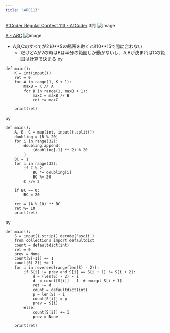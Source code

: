 ```yaml
---
title: "ARC113"
---
```


[AtCoder Regular Contest 113 - AtCoder](https://atcoder.jp/contests/arc113)
3問
![image](https://gyazo.com/75df50274246be175b1b7ecc706b3d64/thumb/1000)

[A - A*B*C](https://atcoder.jp/contests/arc113/tasks/arc113_a)
![image](https://gyazo.com/c221fd9d347a749f911fa22717c94510/thumb/1000)
- A,B,Cのすべてが2*10**5の範囲を動くと8*10**15で間に合わない
    - だけどAが2の時はBは半分の範囲しか動かないし、A,Bが決まればCの範囲は計算で決まる
py

```
def main():
    K = int(input())
    ret = 0
    for A in range(1, K + 1):
        maxB = K // A
        for B in range(1, maxB + 1):
            maxC = maxB // B
            ret += maxC

    print(ret)
```


py

```
def main():
    A, B, C = map(int, input().split())
    doubling = [B % 20]
    for i in range(32):
        doubling.append(
            (doubling[-1] ** 2) % 20
        )
    BC = 1
    for i in range(32):
        if C % 2:
            BC *= doubling[i]
            BC %= 20
        C //= 2

    if BC == 0:
        BC = 20

    ret = (A % 10) ** BC
    ret %= 10
    print(ret)
```


py

```
def main():
    S = input().strip().decode('ascii')
    from collections import defaultdict
    count = defaultdict(int)
    ret = 0
    prev = None
    count[S[-1]] += 1
    count[S[-2]] += 1
    for i in reversed(range(len(S) - 2)):
        if S[i] != prev and S[i] == S[i + 1] != S[i + 2]:
            d = (len(S) - 2) - i
            d -= count[S[i]] - 1  # except S[i + 1]
            ret += d
            count = defaultdict(int)
            p = len(S) - i
            count[S[i]] = p
            prev = S[i]
        else:
            count[S[i]] += 1
            prev = None

    print(ret)
```


